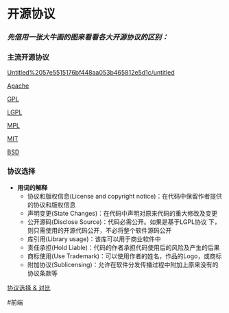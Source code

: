# 开源协议


### *先借用一张大牛画的图来看看各大开源协议的区别：*

### 主流开源协议
[Untitled%2057e5515176bf448aa053b465812e5d1c/untitled](Untitled%2057e5515176bf448aa053b465812e5d1c/untitled)

[Apache](Untitled%2057e5515176bf448aa053b465812e5d1c/Untitled%2007d774152e6a4b98bc59778895c0effe/Apache%20b72370248ae24ea597608011eecc296b.md)

[GPL](Untitled%2057e5515176bf448aa053b465812e5d1c/Untitled%2007d774152e6a4b98bc59778895c0effe/GPL%20ac199c9c88414f95a14e29cadd6bcda7.md)

[LGPL](Untitled%2057e5515176bf448aa053b465812e5d1c/Untitled%2007d774152e6a4b98bc59778895c0effe/LGPL%2098b4327febb74eb38c7522ea9f7ab183.md)

[MPL](Untitled%2057e5515176bf448aa053b465812e5d1c/Untitled%2007d774152e6a4b98bc59778895c0effe/MPL%208a0f61aefeee4be2bb5b612e13d3d517.md)

[MIT](Untitled%2057e5515176bf448aa053b465812e5d1c/Untitled%2007d774152e6a4b98bc59778895c0effe/MIT%2009a7d92cc52b4302a3c99f4a75108559.md)

[BSD](Untitled%2057e5515176bf448aa053b465812e5d1c/Untitled%2007d774152e6a4b98bc59778895c0effe/BSD%20dfc02d45caeb4488b2837ab4edb25a6a.md)

### 协议选择

* **用词的解释**
	* 协议和版权信息(License and copyright notice)：在代码中保留作者提供的协议和版权信息
	* 声明变更(State Changes)：在代码中声明对原来代码的重大修改及变更
	* 公开源码(Disclose Source)：代码必需公开。如果是基于LGPL协议 下，则只需使用的开源代码公开，不必将整个软件源码公开
	* 库引用(Library usage)：该库可以用于商业软件中
	* 责任承担(Hold Liable)：代码的作者承担代码使用后的风险及产生的后果
	* 商标使用(Use Trademark)：可以使用作者的姓名，作品的Logo，或商标
	* 附加协议(Sublicensing)：允许在软件分发传播过程中附加上原来没有的协议条款等

[协议选择 & 对比](Untitled%2057e5515176bf448aa053b465812e5d1c/Untitled%2007d774152e6a4b98bc59778895c0effe.csv)


#前端